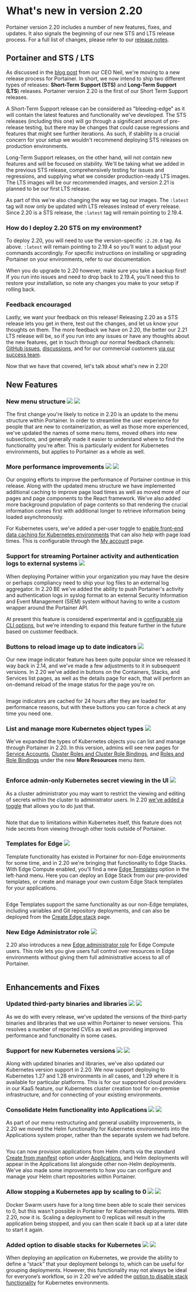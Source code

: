# What's new in version 2.20

Portainer version 2.20 includes a number of new features, fixes, and updates. It also signals the beginning of our new STS and LTS release process. For a full list of changes, please refer to our [release notes](release-notes.md).

## Portainer and STS / LTS

As discussed in the [blog post](https://www.portainer.io/blog/2024-release-principle) from our CEO Neil, we're moving to a new release process for Portainer. In short, we now intend to ship two different types of releases: **Short-Term Support (STS)** and **Long-Term Support (LTS**) releases. Portainer version 2.20 is the first of our Short Term Support releases.

A Short-Term Support release can be considered as "bleeding-edge" as it will contain the latest features and functionality we've developed. The STS releases (including this one) will go through a significant amount of pre-release testing, but there may be changes that could cause regressions and features that might see further iterations. As such, if stability is a crucial concern for your setup we wouldn't recommend deploying STS releases on production environments.

Long-Term Support releases, on the other hand, will not contain new features and will be focused on stability. We'll be taking what we added in the previous STS release, comprehensively testing for issues and regressions, and supplying what we consider production-ready LTS images. The LTS images will be our recommended images, and version 2.21 is planned to be our first LTS release.

As part of this we're also changing the way we tag our images. The `:latest` tag will now only be updated with LTS releases instead of every release. Since 2.20 is a STS release, the `:latest` tag will remain pointing to 2.19.4.

### How do I deploy 2.20 STS on my environment?

To deploy 2.20, you will need to use the version-specific `:2.20.0` tag. As above. `:latest` will remain pointing to 2.19.4 so you'll want to adjust your commands accordingly. For specific instructions on installing or upgrading Portainer on your environments, refer to our documentation.

When you do upgrade to 2.20 however, make sure you take a backup first! If you run into issues and need to drop back to 2.19.4, you'll need this to restore your installation, so note any changes you make to your setup if rolling back.

### Feedback encouraged

Lastly, we want your feedback on this release! Releasing 2.20 as a STS release lets you get in there, test out the changes, and let us know your thoughts on them. The more feedback we have on 2.20, the better our 2.21 LTS release will be, so if you run into any issues or have any thoughts about the new features, get in touch through our normal feedback channels: [GitHub issues](https://github.com/portainer/portainer/issues), [discussions](https://github.com/orgs/portainer/discussions), and for our commercial customers [via our success team](https://www.portainer.io/get-support-for-portainer).

Now that we have that covered, let's talk about what's new in 2.20!

## New Features

### New menu structure ![](.gitbook/assets/button\_be.png) ![](.gitbook/assets/button\_ce.png)

The first change you're likely to notice in 2.20 is an update to the menu structure within Portainer. In order to streamline the user experience for people that are new to containerization, as well as those more experienced, we've updated the names of some menu items, moved others into new subsections, and generally made it easier to understand where to find the functionality you're after. This is particularly evident for Kubernetes environments, but applies to Portainer as a whole as well.

### More performance improvements ![](.gitbook/assets/button\_be.png) ![](.gitbook/assets/button\_ce.png)

Our ongoing efforts to improve the performance of Portainer continue in this release. Along with the updated menu structure we have implemented additional caching to improve page load times as well as moved more of our pages and page components to the React framework. We've also added more background population of page contents so that rendering the crucial information comes first with additional longer to retrieve information being loaded asynchronously.

For Kubernetes users, we've added a per-user toggle to [enable front-end data caching for Kubernetes environments](user/account-settings.md#application-settings) that can also help with page load times. This is configurable through the [My account](user/account-settings.md) page.

### Support for streaming Portainer activity and authentication logs to external systems ![](.gitbook/assets/button\_be.png)

When deploying Portainer within your organization you may have the desire or perhaps compliancy need to ship your log files to an external log aggregator. In 2.20 BE we've added the ability to push Portainer's activity and authentication logs in syslog format to an external Security Information and Event Management (SIEM) system without having to write a custom wrapper around the Portainer API.

At present this feature is considered experimental and is [configurable via CLI options](advanced/siem.md), but we're intending to expand this feature further in the future based on customer feedback.

### Buttons to reload image up to date indicators ![](.gitbook/assets/button\_be.png)

Our new image indicator feature has been quite popular since we released it way back in 2.14, and we've made a few adjustments to it in subsequent versions. In 2.20 we've added in buttons on the Containers, Stacks, and Services list pages, as well as the details page for each, that will perform an on-demand reload of the image status for the page you're on.

<figure><img src=".gitbook/assets/2.20-whatsnew-imageindicatorbutton.png" alt=""><figcaption></figcaption></figure>

Image indicators are cached for 24 hours after they are loaded for performance reasons, but with these buttons you can force a check at any time you need one.

### List and manage more Kubernetes object types ![](.gitbook/assets/button\_be.png)

We've expanded the types of Kubernetes objects you can list and manage through Portainer in 2.20. In this version, admins will see new pages for [Service Accounts](user/kubernetes/more-resources/service-accounts.md), [Cluster Roles and Cluster Role Bindings](user/kubernetes/more-resources/cluster-roles.md), and [Roles and Role Bindings](user/kubernetes/more-resources/namespace-roles.md) under the new **More Resources** menu item.

<figure><img src=".gitbook/assets/2.20-whatsnew-moreresources.png" alt=""><figcaption></figcaption></figure>

### Enforce admin-only Kubernetes secret viewing in the UI ![](.gitbook/assets/button\_be.png)&#x20;

As a cluster administrator you may want to restrict the viewing and editing of secrets within the cluster to administrator users. In 2.20 [we've added a toggle](user/kubernetes/cluster/setup.md#security) that allows you to do just that.

<figure><img src=".gitbook/assets/2.20-whatsnew-adminsecrets.png" alt=""><figcaption></figcaption></figure>

Note that due to limitations within Kubernetes itself, this feature does not hide secrets from viewing through other tools outside of Portainer.

### Templates for Edge ![](.gitbook/assets/button\_be.png)&#x20;

Template functionality has existed in Portainer for non-Edge environments for some time, and in 2.20 we're bringing that functionality to Edge Stacks. With Edge Compute enabled, you'll find a new [Edge Templates](user/edge/templates/) option in the left-hand menu. Here you can deploy an Edge Stack from our pre-provided templates, or create and manage your own custom Edge Stack templates for your applications.

<figure><img src=".gitbook/assets/2.20-whatsnew-edgetemplates.png" alt=""><figcaption></figcaption></figure>

Edge Templates support the same functionality as our non-Edge templates, including variables and Git repository deployments, and can also be deployed from the [Create Edge stack](user/edge/stacks/add.md) page.

### New Edge Administrator role ![](.gitbook/assets/button\_be.png)

2.20 also introduces a new [Edge administrator role](admin/settings/edge.md#edge-compute-access) for Edge Compute users. This role lets you give users full control over resources in Edge environments without giving them full administrative access to all of Portainer.

<figure><img src=".gitbook/assets/2.20-whatsnew-edgeadmin.png" alt=""><figcaption></figcaption></figure>

## Enhancements and Fixes

### Updated third-party binaries and libraries ![](.gitbook/assets/button\_be.png) ![](.gitbook/assets/button\_ce.png)

As we do with every release, we've updated the versions of the third-party binaries and libraries that we use within Portainer to newer versions. This resolves a number of reported CVEs as well as providing improved performance and functionality in some cases.

### Support for new Kubernetes versions ![](.gitbook/assets/button\_be.png) ![](.gitbook/assets/button\_ce.png)

Along with updated binaries and libraries, we've also updated our Kubernetes version support in 2.20. We now support deploying to Kubernetes 1.27 and 1.28 environments in all cases, and 1.29 where it is available for particular platforms. This is for our supported cloud providers in our KaaS feature, our Kubernetes cluster creation tool for on-premise infrastructure, and for connecting of your existing environments.

### Consolidate Helm functionality into Applications ![](.gitbook/assets/button\_be.png) ![](.gitbook/assets/button\_ce.png)

As part of our menu restructuring and general usability improvements, in 2.20 we moved the Helm functionality for Kubernetes environments into the Applications system proper, rather than the separate system we had before.

<figure><img src=".gitbook/assets/2.20-whatsnew-helm.png" alt=""><figcaption></figcaption></figure>

You can now provision applications from Helm charts via the standard [Create from manifest](user/kubernetes/applications/manifest.md) option under [Applications](user/kubernetes/applications/), and Helm deployments will appear in the Applications list alongside other non-Helm deployments. We've also made some improvements to how you can configure and manage your Helm chart repositories within Portainer.

### Allow stopping a Kubernetes app by scaling to 0 ![](.gitbook/assets/button\_be.png) ![](.gitbook/assets/button\_ce.png)

Docker Swarm users have for a long time been able to scale their services to 0, but this wasn't possible in Portainer for Kubernetes deployments. With 2.20, now it is. Scaling a deployment to 0 replicas will result in the application being stopped, and you can then scale it back up at a later date to start it again.

### Added option to disable stacks for Kubernetes ![](.gitbook/assets/button\_be.png) ![](.gitbook/assets/button\_ce.png)

When deploying an application on Kubernetes, we provide the ability to define a “stack” that your deployment belongs to, which can be useful for grouping deployments. However, this functionality may not always be ideal for everyone’s workflow, so in 2.20 we’ve added the [option to disable stack functionality](admin/settings/general.md#kubernetes-settings) for Kubernetes environments.

